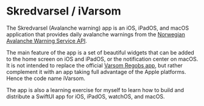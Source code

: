 # Skredvarsel / iVarsom

The Skredvarsel (Avalanche warning) app is an iOS, iPadOS, and macOS application that provides daily avalanche warnings from the [Norwegian Avalanche Warning Service API](http://api.nve.no/doc/snoeskredvarsel/).

The main feature of the app is a set of beautiful widgets that can be added to the home screen on iOS and iPadOS, or the notification center on macOS. It is not intended to replace the official [Varsom Regobs app](https://apps.apple.com/us/app/varsom-regobs/id1450501601), but rather complement it with an app taking full advantage of the Apple platforms. Hence the code name iVarsom.

The app is also a learning exercise for myself to learn how to build and distribute a SwiftUI app for iOS, iPadOS, watchOS, and macOS.
